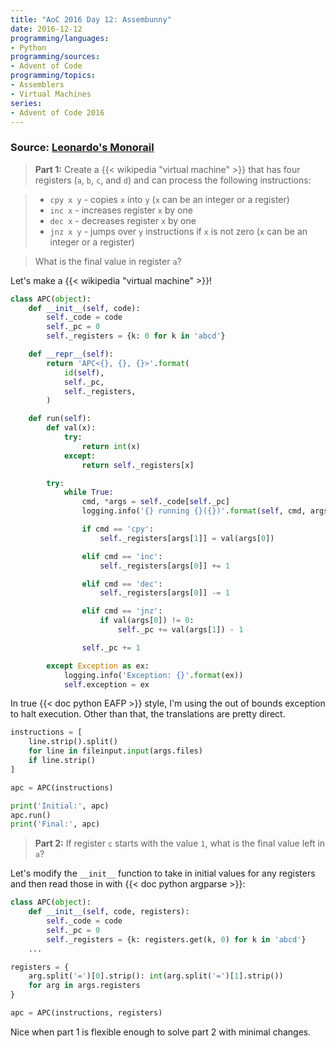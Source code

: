 ```yaml
---
title: "AoC 2016 Day 12: Assembunny"
date: 2016-12-12
programming/languages:
- Python
programming/sources:
- Advent of Code
programming/topics:
- Assemblers
- Virtual Machines
series:
- Advent of Code 2016
---
```

### Source: [Leonardo's Monorail](http://adventofcode.com/2016/day/12)

> **Part 1:** Create a {{< wikipedia "virtual machine" >}} that has four registers (`a`, `b`, `c`, and `d`) and can process the following instructions:

> - `cpy x y` - copies `x` into `y` (`x` can be an integer or a register)
> - `inc x` - increases register `x` by one
> - `dec x` - decreases register `x` by one
> - `jnz x y` - jumps over `y` instructions if `x` is not zero (`x` can be an integer or a register)

> What is the final value in register `a`?

<!--more-->

Let's make a {{< wikipedia "virtual machine" >}}!

```python
class APC(object):
    def __init__(self, code):
        self._code = code
        self._pc = 0
        self._registers = {k: 0 for k in 'abcd'}

    def __repr__(self):
        return 'APC<{}, {}, {}>'.format(
            id(self),
            self._pc,
            self._registers,
        )

    def run(self):
        def val(x):
            try:
                return int(x)
            except:
                return self._registers[x]

        try:
            while True:
                cmd, *args = self._code[self._pc]
                logging.info('{} running {}({})'.format(self, cmd, args))

                if cmd == 'cpy':
                    self._registers[args[1]] = val(args[0])

                elif cmd == 'inc':
                    self._registers[args[0]] += 1

                elif cmd == 'dec':
                    self._registers[args[0]] -= 1

                elif cmd == 'jnz':
                    if val(args[0]) != 0:
                        self._pc += val(args[1]) - 1

                self._pc += 1

        except Exception as ex:
            logging.info('Exception: {}'.format(ex))
            self.exception = ex
```

In true {{< doc python EAFP >}} style, I'm using the out of bounds exception to halt execution. Other than that, the translations are pretty direct.

```python
instructions = [
    line.strip().split()
    for line in fileinput.input(args.files)
    if line.strip()
]

apc = APC(instructions)

print('Initial:', apc)
apc.run()
print('Final:', apc)
```

> **Part 2:** If register `c` starts with the value `1`, what is the final value left in `a`?

Let's modify the `__init__` function to take in initial values for any registers and then read those in with {{< doc python argparse >}}:

```python
class APC(object):
    def __init__(self, code, registers):
        self._code = code
        self._pc = 0
        self._registers = {k: registers.get(k, 0) for k in 'abcd'}
    ...

registers = {
    arg.split('=')[0].strip(): int(arg.split('=')[1].strip())
    for arg in args.registers
}

apc = APC(instructions, registers)
```

Nice when part 1 is flexible enough to solve part 2 with minimal changes.
